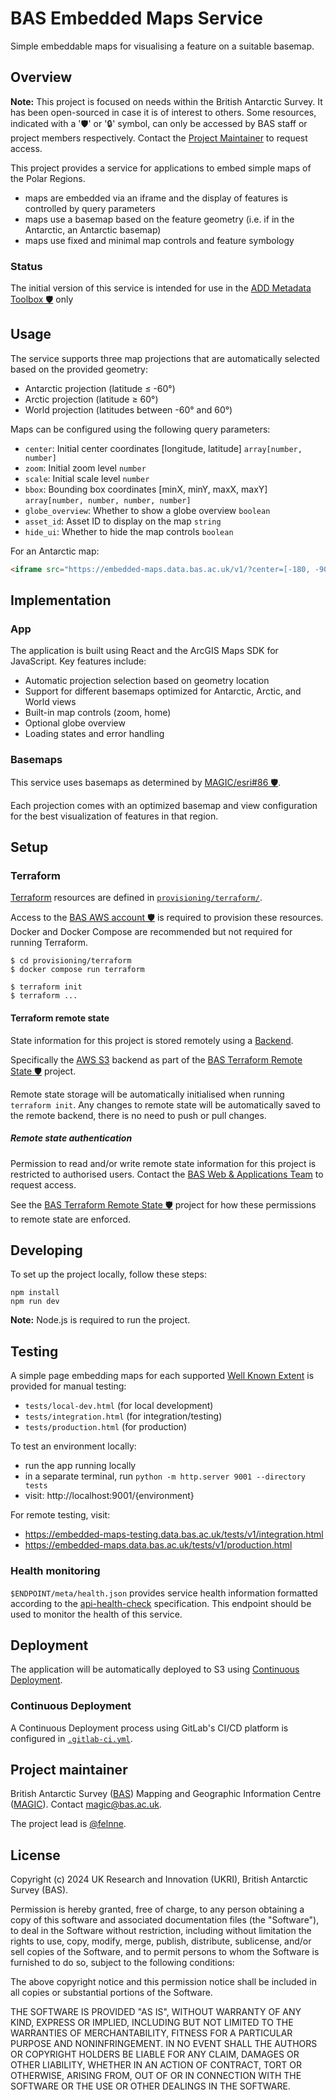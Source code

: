 # BAS Embedded Maps Service

Simple embeddable maps for visualising a feature on a suitable basemap.

## Overview

**Note:** This project is focused on needs within the British Antarctic Survey. It has been open-sourced in case it is
of interest to others. Some resources, indicated with a '🛡' or '🔒' symbol, can only be accessed by BAS staff or
project members respectively. Contact the [Project Maintainer](#project-maintainer) to request access.

This project provides a service for applications to embed simple maps of the Polar Regions.
- maps are embedded via an iframe and the display of features is controlled by query parameters
- maps use a basemap based on the feature geometry (i.e. if in the Antarctic, an Antarctic basemap)
- maps use fixed and minimal map controls and feature symbology

### Status
The initial version of this service is intended for use in the [ADD Metadata Toolbox 🛡️](https://gitlab.data.bas.ac.uk/MAGIC/add-metadata-toolbox) only

## Usage
The service supports three map projections that are automatically selected based on the provided geometry:

- Antarctic projection (latitude ≤ -60°)
- Arctic projection (latitude ≥ 60°)
- World projection (latitudes between -60° and 60°)

Maps can be configured using the following query parameters:

- `center`: Initial center coordinates [longitude, latitude] `array[number, number]`
- `zoom`: Initial zoom level `number`
- `scale`: Initial scale level `number`
- `bbox`: Bounding box coordinates [minX, minY, maxX, maxY] `array[number, number, number, number]`
- `globe_overview`: Whether to show a globe overview `boolean`
- `asset_id`: Asset ID to display on the map `string`
- `hide_ui`: Whether to hide the map controls `boolean`


For an Antarctic map:

```html
<iframe src="https://embedded-maps.data.bas.ac.uk/v1/?center=[-180, -90]&zoom=6&globe_overview=true" style="border:none;"></iframe>
```

## Implementation

### App
The application is built using React and the ArcGIS Maps SDK for JavaScript. Key features include:

- Automatic projection selection based on geometry location
- Support for different basemaps optimized for Antarctic, Arctic, and World views
- Built-in map controls (zoom, home)
- Optional globe overview
- Loading states and error handling

### Basemaps

This service uses basemaps as determined by [MAGIC/esri#86 🛡️](https://gitlab.data.bas.ac.uk/MAGIC/esri/-/issues/86).

Each projection comes with an optimized basemap and view configuration for the best visualization of features in that region.

## Setup

### Terraform

[Terraform](https://terraform.io) resources are defined in [`provisioning/terraform/`](/provisioning/terraform/).

Access to the [BAS AWS account 🛡️](https://gitlab.data.bas.ac.uk/WSF/bas-aws) is required to provision these resources.
Docker and Docker Compose are recommended but not required for running Terraform.

```shell
$ cd provisioning/terraform
$ docker compose run terraform

$ terraform init
$ terraform ...
```

#### Terraform remote state

State information for this project is stored remotely using a
[Backend](https://www.terraform.io/docs/backends/index.html).

Specifically the [AWS S3](https://www.terraform.io/docs/backends/types/s3.html) backend as part of the
[BAS Terraform Remote State 🛡️](https://gitlab.data.bas.ac.uk/WSF/terraform-remote-state) project.

Remote state storage will be automatically initialised when running `terraform init`. Any changes to remote state will
be automatically saved to the remote backend, there is no need to push or pull changes.

##### Remote state authentication

Permission to read and/or write remote state information for this project is restricted to authorised users. Contact
the [BAS Web & Applications Team](mailto:servicedesk@bas.ac.uk) to request access.

See the [BAS Terraform Remote State 🛡️](https://gitlab.data.bas.ac.uk/WSF/terraform-remote-state) project for how these
permissions to remote state are enforced.

## Developing
To set up the project locally, follow these steps:

```shell
npm install
npm run dev
```

**Note:** Node.js is required to run the project.

## Testing

A simple page embedding maps for each supported [Well Known Extent](#well-known-extents) is provided for manual testing:

- `tests/local-dev.html` (for local development)
- `tests/integration.html` (for integration/testing)
- `tests/production.html` (for production)

To test an environment locally:

- run the app running locally
- in a separate terminal, run `python -m http.server 9001 --directory tests`
- visit: http://localhost:9001/{environment}

For remote testing, visit:

- https://embedded-maps-testing.data.bas.ac.uk/tests/v1/integration.html
- https://embedded-maps.data.bas.ac.uk/tests/v1/production.html

### Health monitoring

`$ENDPOINT/meta/health.json` provides service health information formatted according to the 
[api-health-check](https://inadarei.github.io/rfc-healthcheck/) specification. This endpoint should be used to monitor
the health of this service.

## Deployment

The application will be automatically deployed to S3 using [Continuous Deployment](#continuous-deployment).

### Continuous Deployment

A Continuous Deployment process using GitLab's CI/CD platform is configured in [`.gitlab-ci.yml`](/.gitlab-ci.yml). 

## Project maintainer

British Antarctic Survey ([BAS](https://www.bas.ac.uk)) Mapping and Geographic Information Centre
([MAGIC](https://www.bas.ac.uk/teams/magic)). Contact [magic@bas.ac.uk](mailto:magic@bas.ac.uk).

The project lead is [@felnne](https://www.bas.ac.uk/profile/felnne).

## License

Copyright (c) 2024 UK Research and Innovation (UKRI), British Antarctic Survey (BAS).

Permission is hereby granted, free of charge, to any person obtaining a copy
of this software and associated documentation files (the "Software"), to deal
in the Software without restriction, including without limitation the rights
to use, copy, modify, merge, publish, distribute, sublicense, and/or sell
copies of the Software, and to permit persons to whom the Software is
furnished to do so, subject to the following conditions:

The above copyright notice and this permission notice shall be included in all
copies or substantial portions of the Software.

THE SOFTWARE IS PROVIDED "AS IS", WITHOUT WARRANTY OF ANY KIND, EXPRESS OR
IMPLIED, INCLUDING BUT NOT LIMITED TO THE WARRANTIES OF MERCHANTABILITY,
FITNESS FOR A PARTICULAR PURPOSE AND NONINFRINGEMENT. IN NO EVENT SHALL THE
AUTHORS OR COPYRIGHT HOLDERS BE LIABLE FOR ANY CLAIM, DAMAGES OR OTHER
LIABILITY, WHETHER IN AN ACTION OF CONTRACT, TORT OR OTHERWISE, ARISING FROM,
OUT OF OR IN CONNECTION WITH THE SOFTWARE OR THE USE OR OTHER DEALINGS IN THE
SOFTWARE.
